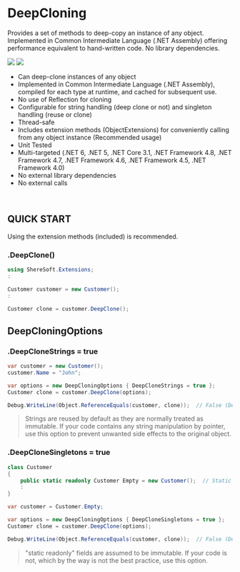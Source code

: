 # DeepCloning
Provides a set of methods to deep-copy an instance of any object. Implemented in Common Intermediate Language (.NET Assembly) offering performance equivalent to hand-written code. No library dependencies.

[![](https://img.shields.io/nuget/v/ShereSoft.DeepCloning.svg)](https://www.nuget.org/packages/ShereSoft.DeepCloning/)
[![](https://img.shields.io/nuget/dt/ShereSoft.DeepCloning)](https://www.nuget.org/packages/ShereSoft.DeepCloning/)

* Can deep-clone instances of any object
* Implemented in Common Intermediate Language (.NET Assembly), compiled for each type at runtime, and cached for subsequent use. 
* No use of Reflection for cloning
* Configurable for string handling (deep clone or not) and singleton handling (reuse or clone)
* Thread-safe
* Includes extension methods (ObjectExtensions) for conveniently calling from any object instance (Recommended usage)
* Unit Tested
* Multi-targeted (.NET 6, .NET 5, .NET Core 3.1, .NET Framework 4.8, .NET Framework 4.7, .NET Framework 4.6, .NET Framework 4.5, .NET Framework 4.0)
* No external library dependencies
* No external calls
<br />

## QUICK START
Using the extension methods (included) is recommended.

### .DeepClone()
``` csharp
using ShereSoft.Extensions;
:

Customer customer = new Customer();
:

Customer clone = customer.DeepClone();
```

## DeepCloningOptions 

### .DeepCloneStrings = true
``` csharp
var customer = new Customer();
customer.Name = "John";

var options = new DeepCloningOptions { DeepCloneStrings = true };
Customer clone = customer.DeepClone(options);

Debug.WriteLine(Object.ReferenceEquals(customer, clone));  // False (Default is reuse, NOT deep copy)
```
> Strings are reused by default as they are normally treated as immutable. If your code contains any string manipulation by pointer, use this option to prevent unwanted side effects to the original object.

### .DeepCloneSingletons = true
``` csharp
class Customer
{
    public static readonly Customer Empty = new Customer();  // Static readonly fields as singletons
    :
}

var customer = Customer.Empty;

var options = new DeepCloningOptions { DeepCloneSingletons = true };
Customer clone = customer.DeepClone(options);

Debug.WriteLine(Object.ReferenceEquals(customer, clone));  // False (Default is reuse, NOT deep copy)
```
> "static readonly" fields are assumed to be immutable. If your code is not, which by the way is not the best practice, use this option.